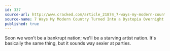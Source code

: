```yaml
---
id: 337
source-url: http://www.cracked.com/article_21874_7-ways-my-modern-country-turned-into-dystopia-overnight.html
source-name: 7 Ways My Modern Country Turned Into a Dystopia Overnight
published: true
---
```

Soon we won't be a bankrupt nation; we'll be a starving artist nation. It's basically the same thing, but it sounds way sexier at parties.
